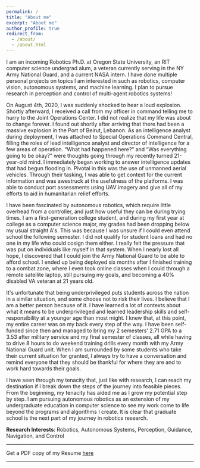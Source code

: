 ```yaml
---
permalink: /
title: "About me"
excerpt: "About me"
author_profile: true
redirect_from: 
  - /about/
  - /about.html
---
```


<!--
# Conor Gagliardi
 -->

<!--
Undergraduate Student, <br>
[Rochester Institute of Technology](https://www.rit.edu), New York
 -->
I am an incoming Robotics Ph.D. at Oregon State University, an RIT computer science undergrad alum, a veteran currently serving in the NY Army National Guard, and a current NASA intern. I have done multiple personal projects on topics I am interested in such as robotics, computer vision, autonomous systems, and machine learning. I plan to pursue research in perception and control of multi-agent robotics systems!

On August 4th, 2020, I was suddenly shocked to hear a loud explosion. Shortly afterward, I
received a call from my officer in command telling me to hurry to the Joint Operations Center. I did not
realize that my life was about to change forever. I found out shortly after arriving that there had been a
massive explosion in the Port of Beirut, Lebanon. As an intelligence analyst during deployment, I was
attached to Special Operations Command Central, filling the roles of lead intelligence analyst and director
of intelligence for a few areas of operation. “What had happened here?” and “Was everything going to be
okay?” were thoughts going through my recently turned 21-year-old mind. I immediately began working
to answer intelligence updates that had begun flooding in. Pivotal in this was the use of unmanned aerial
vehicles. Through their tasking, I was able to get context for the current information and was awestruck at
the usefulness of the platforms. I was able to conduct port assessments using UAV imagery and give all
of my efforts to aid in humanitarian relief efforts.

I have been fascinated by autonomous robotics, which require little overhead from a controller,
and just how useful they can be during trying times. I am a first-generation college student, and during my first year at college as a computer science major, my grades had been dropping
below my usual straight A's. This was because I was unsure if I could even attend school the following
semester. I did not qualify for student loans and had no one in my life who could cosign them either. I
really felt the pressure that was put on individuals like myself in that system. When I nearly lost all hope,
I discovered that I could join the Army National Guard to be able to afford school. I ended up being
deployed six months after I finished training to a combat zone, where I even took online classes
when I could through a remote satellite laptop, still pursuing my goals, and becoming a 40%
disabled VA veteran at 21 years old.

It's unfortunate that being underprivileged puts students across the nation in a similar situation,
and some choose not to risk their lives. I believe that I am a better person because of it. I have learned a
lot of contexts about what it means to be underprivileged and learned leadership skills and self-
responsibility at a younger age than most might. I knew that, at this point, my entire career was on my
back every step of the way. I have been self-funded since then and managed to bring my 2 semesters’
2.71 GPA to a 3.53 after military service and my final semester of classes, all while having to drive 8
hours to do weekend training drills every month with my Army National Guard unit. When I am
surrounded by some students who take their current situation for granted, I always try to have a
conversation and remind everyone that they should be thankful for where they are and to work hard
towards their goals.

I have seen through my tenacity that, just like with research, I can reach my destination if I break
down the steps of the journey into feasible pieces. From the beginning, my tenacity has aided me as I
grow my potential step by step. I am pursuing autonomous robotics as an extension of my undergraduate
education in computer science to see my work come to life beyond the programs and algorithms I create.
It is clear that graduate school is the next part of my journey in robotics research.



**Research Interests**: Robotics, Autonomous Systems, Perception, Guidance, Navigation, and Control

---

Get a PDF copy of my Resume [here](/files/Gagliardi_Conor_Resume.pdf)

---
